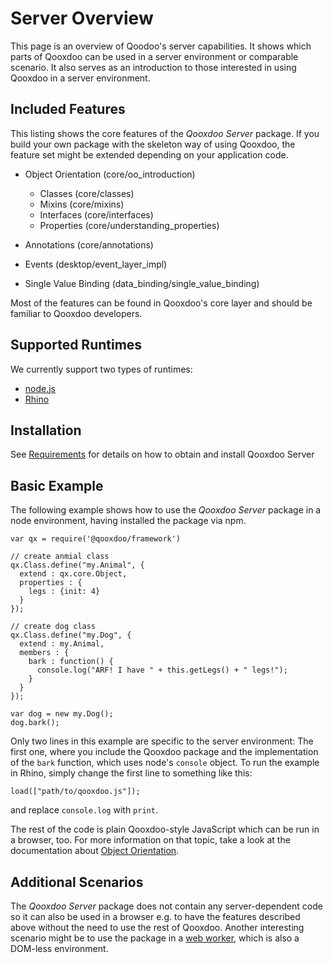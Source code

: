 # Server Overview

This page is an overview of Qoodoo's server capabilities. It
shows which parts of Qooxdoo can be used in a server environment
or comparable scenario. It also serves as an introduction to those
interested in using Qooxdoo in a server environment.

## Included Features

This listing shows the core features of the *Qooxdoo Server* package. If
you build your own package with the skeleton way of using Qooxdoo,
the feature set might be extended depending on your application code.

-   Object Orientation (core/oo_introduction)
    -   Classes (core/classes)
    -   Mixins (core/mixins)
    -   Interfaces (core/interfaces)
    -   Properties (core/understanding_properties)

- Annotations (core/annotations)
-   Events (desktop/event_layer_impl)
-   Single Value Binding (data_binding/single_value_binding)

Most of the features can be found in Qooxdoo's core
layer and should be familiar to Qooxdoo developers.

## Supported Runtimes

We currently support two types of runtimes:

-   [node.js](http://nodejs.org/)
-   [Rhino](http://www.mozilla.org/rhino/)

## Installation

See [Requirements](requirements.md) for details
on how to obtain and install Qooxdoo Server

## Basic Example

The following example shows how to use the *Qooxdoo Server* package
in a node environment, having installed the package via npm.

    var qx = require('@qooxdoo/framework')

    // create anmial class
    qx.Class.define("my.Animal", {
      extend : qx.core.Object,
      properties : {
        legs : {init: 4}
      }
    });

    // create dog class
    qx.Class.define("my.Dog", {
      extend : my.Animal,
      members : {
        bark : function() {
          console.log("ARF! I have " + this.getLegs() + " legs!");
        }
      }
    });

    var dog = new my.Dog();
    dog.bark();

Only two lines in this example are specific to the server environment: The
first one, where you include the Qooxdoo package and the implementation
of the `bark` function, which uses node's `console` object. To run the
example in Rhino, simply change the first line to something like this:

    load(["path/to/qooxdoo.js"]);

and replace `console.log` with `print`.

The rest of the code is plain Qooxdoo-style JavaScript which can be run
in a browser, too. For more information on that topic, take a look at
the documentation about [Object Orientation](../core/oo_introduction.md).

## Additional Scenarios

The *Qooxdoo Server* package does not contain any server-dependent
code so it can also be used in a browser e.g. to have the features
described above without the need to use the rest of Qooxdoo.
Another interesting scenario might be to use the package in a
[web worker](https://developer.mozilla.org/en/Using_web_workers),
which is also a DOM-less environment.
